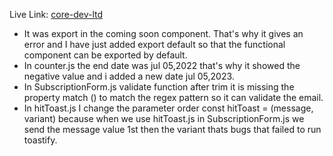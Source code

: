 Live Link: [core-dev-ltd](https://ephemeral-kitten-3b272d.netlify.app/)

- It was export in the coming soon component. That's why it gives an error and I have just added export default so that the functional component can be exported by default.
- In counter.js the end date was jul 05,2022 that's why it showed the negative value and i added a new date jul 05,2023.
- In SubscriptionForm.js validate function after trim it is missing the property match () to match the regex pattern so it can validate the email.
- In hitToast.js I change the parameter order const hitToast = (message, variant) because when we use hitToast.js in SubscriptionForm.js we send the message value 1st then the variant thats bugs that failed to run toastify.
